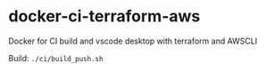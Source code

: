 # docker-ci-terraform-aws
Docker for CI build and vscode desktop with terraform and AWSCLI

Build: `./ci/build_push.sh`
